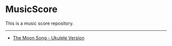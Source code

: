 # MusicScore
This is a music score repository.



---

- [The Moon Song - Ukulele Version](https://github.com/albertgh/MusicScore/blob/master/ukulele/The_Moon_Song.md)